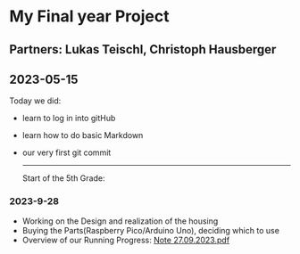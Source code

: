 # My Final year Project 
## Partners: Lukas Teischl, Christoph Hausberger
## 2023-05-15

Today we did: 

- learn to log in into gitHub
- learn how to do basic Markdown
- our very first git commit






  ---
  Start of the 5th Grade:


### 2023-9-28

- Working on the Design and realization of the housing
- Buying the Parts(Raspberry Pico/Arduino Uno), deciding which to use
- Overview of our Running Progress: 
  [Note 27.09.2023.pdf](https://github.com/VHelios/PBE/files/12746740/Note.27.09.2023.pdf)


